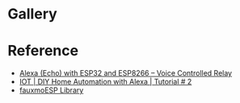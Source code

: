 # Gallery

# Reference

- [Alexa (Echo) with ESP32 and ESP8266 – Voice Controlled Relay](https://randomnerdtutorials.com/alexa-echo-with-esp32-and-esp8266/)
- [IOT | DIY Home Automation with Alexa | Tutorial # 2](https://www.youtube.com/watch?v=GVVo1U5EHhk)
- [fauxmoESP Library](https://github.com/vintlabs/fauxmoESP)
